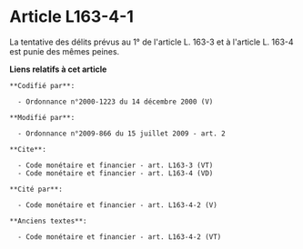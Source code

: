 # Article L163-4-1

La tentative des délits prévus au 1° de l'article L. 163-3 et à l'article L. 163-4 est punie des mêmes peines.

**Liens relatifs à cet article**

	**Codifié par**:

	  - Ordonnance n°2000-1223 du 14 décembre 2000 (V)

	**Modifié par**:

	  - Ordonnance n°2009-866 du 15 juillet 2009 - art. 2

	**Cite**:

	  - Code monétaire et financier - art. L163-3 (VT)
	  - Code monétaire et financier - art. L163-4 (VD)

	**Cité par**:

	  - Code monétaire et financier - art. L163-4-2 (V)

	**Anciens textes**:

	  - Code monétaire et financier - art. L163-4-2 (VT)
